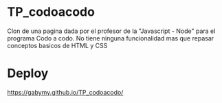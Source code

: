 # TP_codoacodo

Clon de una pagina dada por el profesor de la "Javascript - Node" para el programa Codo a codo.
No tiene ninguna funcionalidad mas que repasar conceptos basicos de HTML y CSS

# Deploy
https://gabymy.github.io/TP_codoacodo/
